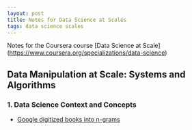```yaml
---
layout: post
title: Notes for Data Science at Scales
tags: data science scales
---
```

Notes for the Coursera course [Data Science at Scale] (https://www.coursera.org/specializations/data-science)

## Data Manipulation at Scale: Systems and Algorithms

### 1. Data Science Context and Concepts
* [Google digitized books into n-grams](http://books.google.com/ngrams)


